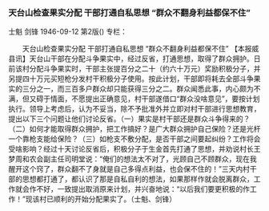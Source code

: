 ### 天台山检查果实分配  干部打通自私思想  “群众不翻身利益都保不住”
士魁  剑锋
1946-09-12
第2版()
专栏：

　　天台山检查果实分配
    干部打通自私思想
    “群众不翻身利益都保不住”
    【本报威县讯】天台山干部在分配斗争果实中，经过反省，打通思想，取得了群众拥护。日前该村分配斗争果实时，干部主张提百分之二十（约六十万元）奖励积极分子，并另提四十万元买短枪分发村干积极分子使用。按此计划，干部即将耗去全部斗争果实的三分之一，而三百多户群众却只能获得三分之二。群众闻悉此事，内心颇为不满，但又碍于情面，不愿提出正确意见，村干部遂借口“群众没啥意见”，要按计划执行。领导上考虑后，认为不妥当，除不予批准外并立即对村干部进行思想教育，提出以下三个问题让他们讨论反省。（一）果实是村干部还是群众斗争得来的？（二）如何才能取得群众拥护，把工作搞好？是广大群众拥护自己保险？还是光杆一个靠枪支能给保险？（三）如枪支不敷分配，是否干部之间要起纠纷？工作将会受啥影响？经过十天讨论反省后，积极分子于生金首先打通了思想，并劝说村长王梦周和农会副主任司明堂说：“俺们的想法太不对了，光顾自己不顾群众，现在我醒开这个窍了，群众翻不了身就是自己多得点利益，也会保不住的！”三天内村干部的思想都打通了，都认识了那是自私自利的想法，如果那样作就会脱离群众，工作就会作不好，一致提出取消原来计划，并兴奋地说：“以后我们要更积极的作工作！”现该村已顺利的开始分配果实了。（士魁、剑锋）
